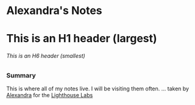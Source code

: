 # Alexandra's Notes
# This is an H1 header (largest)
###### This is an H6 header (smallest)


### Summary

This is where all of my notes live. I will be visiting them often.
... taken by [Alexandra](https://github.com/TheScharf) for the 
[Lighthouse Labs](https://www.lighthouselabs.ca/)
